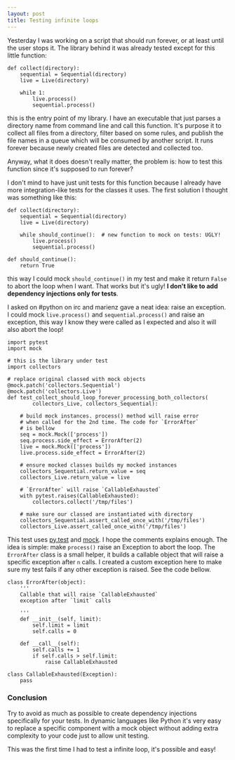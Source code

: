 ```yaml
---
layout: post
title: Testing infinite loops
---
```


Yesterday I was working on a script that should run forever, or at least until the user stops it. The library behind it was already tested except for this little function:

    def collect(directory):
        sequential = Sequential(directory)
        live = Live(directory)

        while 1:
            live.process()
            sequential.process()

this is the entry point of my library. I have an executable that just parses a directory name from command line and call this function. It's purpose it to collect all files from a directory, filter based on some rules, and publish the file names in a queue which will be consumed by another script. It runs forever because newly created files are detected and collected too.

Anyway, what it does doesn't really matter, the problem is: how to test this function since it's supposed to run forever?

I don't mind to have just unit tests for this function because I already have more integration-like tests for the classes it uses. The first solution I thought was something like this:

    def collect(directory):
        sequential = Sequential(directory)
        live = Live(directory)

        while should_continue():  # new function to mock on tests: UGLY!
            live.process()
            sequential.process()

    def should_continue():
        return True

this way I could mock `should_continue()` in my test and make it return `False` to abort the loop when I want. That works but it's ugly! **I don't like to add dependency injections only for tests**.

I asked on #python on irc and marienz gave a neat idea: raise an exception.
I could mock `live.process()` and `sequential.process()` and raise an exception, this way I know they were called as I expected and also it will also abort the loop!

    import pytest
    import mock

    # this is the library under test
    import collectors

    # replace original classed with mock objects
    @mock.patch('collectors.Sequential')
    @mock.patch('collectors.Live')
    def test_collect_should_loop_forever_processing_both_collectors(
            collectors_Live, collectors_Sequential):

        # build mock instances. process() method will raise error
        # when called for the 2nd time. The code for `ErrorAfter`
        # is bellow
        seq = mock.Mock(['process'])
        seq.process.side_effect = ErrorAfter(2)
        live = mock.Mock(['process'])
        live.process.side_effect = ErrorAfter(2)

        # ensure mocked classes builds my mocked instances
        collectors_Sequential.return_value = seq
        collectors_Live.return_value = live

        # `ErrorAfter` will raise `CallableExhausted`
        with pytest.raises(CallableExhausted):
            collectors.collect('/tmp/files')
        
        # make sure our classed are instantiated with directory
        collectors_Sequential.assert_called_once_with('/tmp/files')
        collectors_Live.assert_called_once_with('/tmp/files')

This test uses [py.test](http://pytest.org/) and [mock](http://www.voidspace.org.uk/python/mock/). I hope the comments explains enough. The idea is simple: make `process()` raise an Exception to abort the loop.
The `ErrorAfter` class is a small helper, it builds a callable object that will raise a specific exception after `n` calls. I created a custom exception here to make sure my test fails if any other exception is raised. See the code bellow.

    class ErrorAfter(object):
        '''
        Callable that will raise `CallableExhausted`
        exception after `limit` calls

        '''
        def __init__(self, limit):
            self.limit = limit
            self.calls = 0

        def __call__(self):
            self.calls += 1
            if self.calls > self.limit:
                raise CallableExhausted

    class CallableExhausted(Exception):
        pass


### Conclusion

Try to avoid as much as possible to create dependency injections specifically for your tests. In dynamic languages like Python it's very easy to replace a specific component with a mock object without adding extra complexity to your code just to allow unit testing.

This was the first time I had to test a infinite loop, it's possible and easy!
